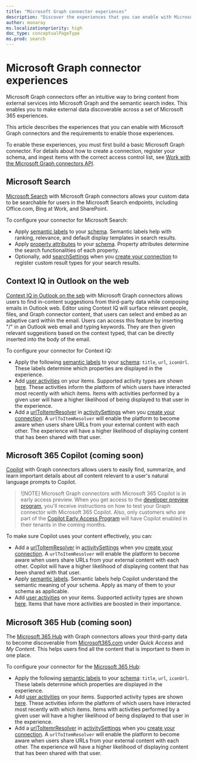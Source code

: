 ```yaml
---
title: "Microsoft Graph connector experiences"
description: "Discover the experiences that you can enable with Microsoft Graph connectors and the requirements to build those experiences."
author: monaray
ms.localizationpriority: high
doc_type: conceptualPageType
ms.prod: search
---
```


# Microsoft Graph connector experiences

Microsoft Graph connectors offer an intuitive way to bring content from external services into Microsoft Graph and the semantic search index. This enables you to make external data discoverable across a set of Microsoft 365 experiences.

This article describes the experiences that you can enable with Microsoft Graph connectors and the requirements to enable those experiences.

To enable these experiences, you must first build a basic Microsoft Graph connector. For details about how to create a connection, register your schema, and ingest items with the correct access control list, see [Work with the Microsoft Graph connectors API](connecting-external-content-connectors-api-overview). 

## Microsoft Search 
[Microsoft Search](microsoftsearch/connectors-overview) with Microsoft Graph connectors allows your custom data to be searchable for users in the Microsoft Search endpoints, including Office.com, Bing at Work, and SharePoint. 

To configure your connector for Microsoft Search:
- Apply [semantic labels](graph/connecting-external-content-manage-schema#semantic-labels) to your [schema](graph/api/resources/externalconnectors-schema). Semantic labels help with ranking, relevance, and default display templates in search results.
- Apply [property attributes](graph/connecting-external-content-manage-schema#property-attributes) to your [schema](graph/api/resources/externalconnectors-schema). Property attributes determine the search functionalities of each property.
- Optionally, add [searchSettings](graph/api/resources/externalconnectors-searchsettings) when you [create your connection](graph/api/externalconnectors-external-post-connections) to register custom result types for your search results. 

## Context IQ in Outlook on the web
[Context IQ in Outlook on the seb](https://techcommunity.microsoft.com/t5/microsoft-365-blog/microsoft-editor-using-context-iq-in-outlook-on-the-web-and-word/ba-p/3643497) with Microsoft Graph connectors allows users to find in-content suggestions from third-party data while composing emails in Outlook web. Editor using Context IQ will surface relevant people, files, and Graph connector content, that users can select and embed as an adaptive card within the email.
Users can access this feature by inserting "/" in an Outlook web email and typing keywords. They are then given relevant suggestions based on the context typed, that can be directly inserted into the body of the email. 

To configure your connector for Context IQ:
- Apply the following [semantic labels](graph/connecting-external-content-manage-schema#semantic-labels) to your [schema](graph/api/resources/externalconnectors-schema): `title`, `url`, `iconUrl`. These labels determine which properties are displayed in the experience.
- Add [user activities](/graph/api/externalconnectors-externalitem-addactivities) on your items. Supported activity types are shown [here](/graph/api/resources/externalconnectors-externalactivity). These activities inform the platform of which users have interacted most recently with which items. Items with activities performed by a given user will have a higher likelihood of being displayed to that user in the experience.
- Add a [urlToItemrResolver](graph/api/resources/externalconnectors-urltoitemresolverbase) in [activitySettings](graph/api/resources/externalconnectors-activitysettings) when you [create your connection](graph/connecting-external-content-manage-connections#create-a-connection). A `urlToItemResolver` will enable the platform to become aware when users share URLs from your external content with each other. The experience will have a higher likelihood of displaying content that has been shared with that user.

## Microsoft 365 Copilot (coming soon)
[Copilot](https://blogs.microsoft.com/blog/2023/03/16/introducing-microsoft-365-copilot-your-copilot-for-work/) with Graph connectors allows users to easily find, summarize, and learn important details about *all* content relevant to a user's natural language prompts to Copilot. 

>![NOTE]
>Microsoft Graph connectors with Microsoft 365 Copilot is in early access preview. When you get access to the [developer preview program](https://forms.office.com/Pages/ResponsePage.aspx?id=v4j5cvGGr0GRqy180BHbR06na7ADVcFBoFXEJ5M8YD1UNkdQODE5VDNKOUQ2UlBSVUJJRlJDVktTVS4u), you'll receive instructions on how to test your Graph connector with Microsoft 365 Copilot.
>Also, only customers who are part of the [Copilot Early Access Program](https://blogs.microsoft.com/blog/2023/05/09/introducing-the-microsoft-365-copilot-early-access-program-and-2023-microsoft-work-trend-index/) will have Copilot enabled in their tenants in the coming months.

To make sure Copilot uses your content effectively, you can:
- Add a [urlToItemResolver](graph/api/resources/externalconnectors-urltoitemresolverbase) in [activitySettings](graph/api/resources/externalconnectors-activitysettings) when you [create your connection](graph/connecting-external-content-manage-connections#create-a-connection). A `urlToItemResolver` will enable the platform to become aware when users share URLs from your external content with each other. Copilot will have a higher likelihood of displaying content that has been shared with that user. 
- Apply [semantic labels](/graph/connecting-external-content-manage-schema). Semantic labels help Copilot understand the semantic meaning of your schema. Apply as many of them to your schema as applicable.
- Add [user activities](/graph/api/externalconnectors-externalitem-addactivities) on your items. Supported activity types are shown [here](/graph/api/resources/externalconnectors-externalactivity). Items that have more activities are boosted in their importance.

## Microsoft 365 Hub (coming soon)
The [Microsoft 365 Hub](https://office.com) with Graph connectors allows your third-party data to become discoverable from [Microsoft365.com](Microsoft365.com) under *Quick Access* and *My Content*. This helps users find all the content that is important to them in one place. 

To configure your connector for the [Microsoft 365 Hub](office.com):
- Apply the following [semantic labels](graph/connecting-external-content-manage-schema#semantic-labels) to your [schema](graph/api/resources/externalconnectors-schema): `title`, `url`, `iconUrl`. These labels determine which properties are displayed in the experience.
- Add [user activities](/graph/api/externalconnectors-externalitem-addactivities) on your items. Supported activity types are shown [here](/graph/api/resources/externalconnectors-externalactivity). These activities inform the platform of which users have interacted most recently with which items. Items with activities performed by a given user will have a higher likelihood of being displayed to that user in the experience.
- Add a [urlToItemrResolver](graph/api/resources/externalconnectors-urltoitemresolverbase) in [activitySettings](graph/api/resources/externalconnectors-activitysettings) when you [create your connection](graph/connecting-external-content-manage-connections#create-a-connection). A `urlToItemResolver` will enable the platform to become aware when users share URLs from your external content with each other. The experience will have a higher likelihood of displaying content that has been shared with that user.


